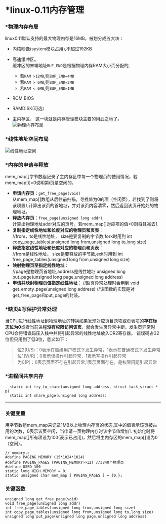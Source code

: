 # *linux-0.11内存管理
### *物理内存布局
linux0.11默认支持的最大物理内存是16MB，被划分成五大块：
* 内核映像(system模块占用),不超过192KB
* 高速缓冲区。  
缓冲区的末端地址`BUF_END`是根据物理内存RAM大小而分配的,
  * 若`RAM >12MB`,则`BUF_END=4MB`
  * 若`RAM > 6MB`,则`BUF_END=2MB`
  * 若`RAM < 6MB`,则`BUF_END=1MB`

* ROM BIOS
* RAMDISK(可选)
* 主内存区， 这一块就是内存管理模块主要的用武之地了。  
![物理内存布局](file:///home/deng/pictures/linux0.11-mem-layout.png)

### *线性地址空间布局
![线性地址空间](file:///home/deng/pictures/liner-addr-layout.png)
### *内存的申请与释放
mem_map[]字节数组记录了主内存区中每一个物理页的使用情况，若mem_map[i]=0说明第i页是空闲的。
* __申请内存页__：`get_free_page(void)`  
从mem_map[]数组从后往前扫描，寻找值为0的项（空闲页），若找到了则将该项置1,计算出该页的首地址，并对该页内容清零，然后返回该页开始处的物理地址。
* __释放内存页__：`free_page(unsigned long addr)`  
计算出物理地址addr对应的页号，若mem_map[]对应项的值>0则将其减去1.
* __复制指定线性地址和长度对应的物理页和页表__：  
       //from，to是线性地址， size是要复制的字节数,fork时用到
       int copy_page_tables(unsigned long from,unsigned long to,long size)
* __释放指定线性地址和长度对应的物理页和页表__：  
       //from是线性地址， size是要释放的字节数,exit时用到
       int free_page_tables(unsigned long from,unsigned long size)
* __映射物理页至指定线性地址__：  
      //page是物理页首地址,address是线性地址
      unsigned long put_page(unsigned long page,unsigned long address)
* __申请并映射物理页值指定线性地址__：
      //缺页异常处理时会用到
      void get_empty_page(unsigned long address)
      //该函数的实现是对get_free_page和put_page的封装。
### *缺页&写保护异常处理
当CPU进行线性地址到物理地址的转换如果发现对应页目录项或页表项的**存在标志位为0**或者当前进程**没有权限访问该页**，就会发生页异常中断。发生页异常时CPU会将错误码压入栈中并将引起异常的线性地址放入CR2寄存器。
错误码占32位但只用到了低3位，意义如下：
>位2(U/S)：0表示在超级用户模式下发生异常，1表示在普通模式下发生异常  
>位1(W/R)：0表示读操作引起异常，1表示写操作引起异常  
>为0(P)：0表示页面不存在引起异常,1表示页面存在，是权限问题引起异常

### *进程间共享内存
      static int try_to_share(unsigned long address, struct task_struct * p)
      static int share_page(unsigned long address)


---
### 关键变量
用字节数组mem_map来记录1MB以上物理内存页的状态,其中的值表示该页被占用的次数，0表示该页空闲，当申请一页物理内存时该字节值增加1.
初始化时将mem_map[]所有项设为100(表示已占用)，然后将主内存区的mem_map[]设为0（空闲）。

    // memory.c
    #define PAGING_MEMORY (15*1024*1024)
    #define PAGING_PAGES (PAGING_MEMORY>>12) //3840个物理页
    #define USED 100
    static long HIGH_MEMORY = 0;
    static unsigned char mem_map [ PAGING_PAGES ] = {0,};
    
### 关键函数
    
    unsigned long get_free_page(void)
    void free_page(unsigned long addr)
    int free_page_tables(unsigned long from,unsigned long size)
    int copy_page_tables(unsigned long from,unsigned long to,long size)
    unsigned long put_page(unsigned long page,unsigned long address)